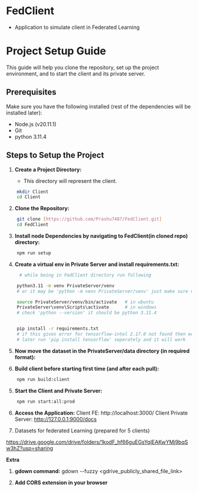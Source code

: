 # FedClient

- Application to simulate client in Federated Learning

# Project Setup Guide

This guide will help you clone the repository, set up the project environment, and to start the client and its private server.

## Prerequisites

Make sure you have the following installed (rest of the dependencies will be installed later):

- Node.js (v20.11.1)
- Git
- python 3.11.4

## Steps to Setup the Project

1. **Create a Project Directory:**

   - This directory will represent the client.

```bash
    mkdir Client
    cd Client
```

2. **Clone the Repository:**

```bash
    git clone [https://github.com/Prashu7487/FedClient.git]
    cd FedClient
```

3. **Install node Dependencies by navigating to FedClient(in cloned repo) directory:**

```bash
    npm run setup
```

4. **Create a virtual env in Private Server and install requirements.txt:**

```bash
     # while being in FedClient directory run following

    python3.11 -m venv PrivateServer/venv
    # or it may be 'python -m venv PrivateServer/venv' just make sure version of python in venv is as specified

    source PrivateServer/venv/bin/activate   # in ubuntu
    PrivateServer\venv\Scripts\activate      # in windows
    # check 'python --version' it should be python 3.11.4


    pip install -r requirements.txt
    # if this gives error for tensorflow-intel 2.17.0 not found then edit requirements.txt and remove all tensorflow packages from it,
    # later run 'pip install tensorflow' seperately and it will work

```

5. **Now move the dataset in the PrivateServer/data directory (in required format):**

6. **Build client before starting first time (and after each pull):**

```bash
    npm run build:client
```

5. **Start the Client and Private Server:**

```bash
    npm run start:all:prod
```

6. **Access the Application:**
   Client FE: http://localhost:3000/
   Client Private Server: http://127.0.0.1:9000/docs

7. Datasets for federated Learning (prepared for 5 clients)

https://drive.google.com/drive/folders/1kodF_hf66guEGsYqlEAKwYMj9bqSw3hZ?usp=sharing

**Extra**

1. **gdown command:**
   gdown --fuzzy <gdrive_publicly_shared_file_link>

2. **Add CORS extension in your browser**

